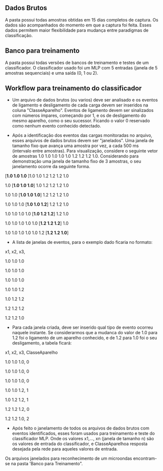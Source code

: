 ## Dados Brutos
A pasta possui todas amostras obtidas em 15 dias completos de captura. Os dados são acompanhados do momento em que a captura foi feita. Esses dados permitem maior flexibilidade para mudança entre paradigmas de classificação.

## Banco para treinamento
A pasta possui todas versões de bancos de treinamento e testes de um classificador. O classificador usado foi um MLP com 5 entradas (janela de 5 amostras sequenciais) e uma saída (0, 1 ou 2).

## Workflow para treinamento do classificador

* Um arquivo de dados brutos (ou varios) deve ser analisado e os eventos de ligamento e desligamento de cada carga devem ser inseridos na coluna "ClasseAparelho". Eventos de ligamento devem ser sinalizados com números ímpares, começando por 1, e os de desligamento do mesmo aparelho, como o seu sucessor. Ficando o valor 0 reservado como nenhum evento conhecido detectado.

* Após a identificação dos eventos das cargas monitoradas no arquivo, esses arquivos de dados brutos devem ser "janelados". Uma janela de tamanho fixo que avança uma amostra por vez, a cada 500 ms (intervalo entre amostras). Para visualização, considere o seguinte vetor de amostras 1.0 1.0 1.0 1.0 1.0 1.2 1.2 1.2 1.0. Considerando para demonstração uma janela de tamanho fixo de 3 amostras, o seu janelamento ocorre da seguinte forma.

[__1.0 1.0 1.0__ ]1.0 1.0 1.2 1.2 1.2 1.0

1.0 [__1.0 1.0 1.0__] 1.0 1.2 1.2 1.2 1.0

1.0 1.0 [__1.0 1.0 1.0__] 1.2 1.2 1.2 1.0

1.0 1.0 1.0 [__1.0 1.0 1.2__] 1.2 1.2 1.0

1.0 1.0 1.0 1.0 [__1.0 1.2 1.2__] 1.2 1.0

1.0 1.0 1.0 1.0 1.0 [__1.2 1.2 1.2__] 1.0

1.0 1.0 1.0 1.0 1.0 1.2 [__1.2 1.2 1.0__]

* A lista de janelas de eventos, para o exemplo dado ficaria no formato:

x1, x2, x3,

1.0 1.0 1.0

1.0 1.0 1.0

1.0 1.0 1.0

1.0 1.0 1.2

1.0 1.2 1.2

1.2 1.2 1.2

1.2 1.2 1.0

* Para cada janela criada, deve ser inserido qual tipo de evento ocorreu naquele instante. Se considerarmos que a mudanca do valor de 1.0 para 1.2 foi o ligamento de um aparelho conhecido, e de 1.2 para 1.0 foi o seu desligamento, a tabela ficará:

x1, x2, x3, ClasseAparelho

1.0 1.0 1.0, 0

1.0 1.0 1.0, 0

1.0 1.0 1.0, 0

1.0 1.0 1.2, 1

1.0 1.2 1.2, 1

1.2 1.2 1.2, 0

1.2 1.2 1.0, 2


* Após feito o janelamento de todos os arquivos de dados brutos com eventos identificados, esses foram usados para treinamento e teste do classificador MLP. Onde os valores x1,..., xn  (janela de tamanho n) são os valores de entrada do classificador, e ClasseAparelhoa resposta desejada pela rede para aqueles valores de entrada.

Os arquivos janelados para reconhecimento de um microondas encontram-se na pasta 'Banco para Treinamento".
